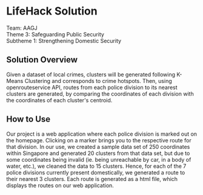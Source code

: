 # LifeHack Solution 

  Team: AAGJ  
  Theme 3: Safeguarding Public Security  
  Subtheme 1: Strengthening Domestic Security

## Solution Overview

<p>
  Given a dataset of local crimes, clusters will be generated following K-Means Clustering and corresponds to crime hotspots. Then, using openrouteservice API, routes from each police division to its nearest clusters are generated, by comparing the coordinates of each division with the coordinates of each cluster's centroid.
</p>

## How to Use
<p>
  Our project is a web application where each police division is marked out on the homepage. Clicking on a marker brings you to the respective route for that division. In our use, we created a sample data set of 250 coordinates within Singapore and generated 20 clusters from that data set, but due to some coordinates being invalid (ie. being unreachable by car, in a body of water, etc.), we cleaned the data to 15 clusters. Hence, for each of the 7 police divisions currently present domestically, we generated a route to their nearest 3 clusters. Each route is generated as a html file, which displays the routes on our web application. 
</p>

